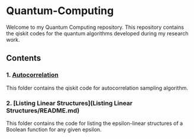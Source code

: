 # Quantum-Computing
Welcome to my Quantum Computing repository. 
This repository contains the qiskit codes for the quantum algorithms developed during my research work.

## Contents

### 1. [Autocorrelation](Autocorrelation/README.md)
This folder contains the qiskit code for autocorrelation sampling algorithm.

### 2. [Listing Linear Structures](Listing Linear Structures/README.md)
This folder contains the code for listing the epsilon-linear structures of a Boolean function for any given epsilon.
